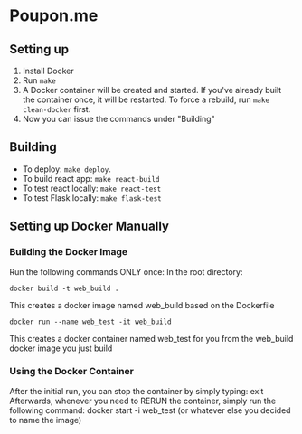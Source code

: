 # Poupon.me
## Setting up
1. Install Docker
2. Run `make`
3. A Docker container will be created and started. If you've already built the container once, it will be restarted. To force a rebuild, run `make clean-docker` first. 
4. Now you can issue the commands under "Building"

## Building
- To deploy: `make deploy`.
- To build react app: `make react-build`
- To test react locally: `make react-test`
- To test Flask locally: `make flask-test`

## Setting up Docker Manually

### Building the Docker Image
Run the following commands ONLY once:
In the root directory:

	docker build -t web_build .

This creates a docker image named web_build based on the Dockerfile

	docker run --name web_test -it web_build 

This creates a docker container named web_test for you from the web_build docker image you just build

### Using the Docker Container
After the initial run, you can stop the container by simply typing:
	exit
Afterwards, whenever you need to RERUN the container, simply run the following command:
	docker start -i web_test (or whatever else you decided to name the image)
